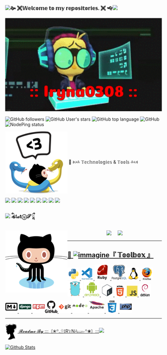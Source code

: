 


### <img src="https://c.tenor.com/3z9WAevpMVoAAAAi/cheeks-up.gif" width="60px">🙞 🙨𝕎𝕖𝕝𝕔𝕠𝕞𝕖 𝕥𝕠 𝕞𝕪 𝕣𝕖𝕡𝕠𝕤𝕚𝕥𝕠𝕣𝕚𝕖𝕤. 🙨 🙝<img src="https://c.tenor.com/iJ2oXX_hn44AAAAi/mokkapresti-monica-presti.gif" width="60px">

</hr>
<img src="./ezgif.com-add-text.gif" alt="ezgif.com-add-text.gif" height="300" >



![GitHub followers](https://img.shields.io/github/followers/IRYNA0308?style=social)
![GitHub User's stars](https://img.shields.io/github/stars/IRYNA0308?style=social)
![GitHub top language](https://img.shields.io/github/languages/top/IRYNA0308/PassDdosIry)
![GitHub](https://img.shields.io/badge/iryna0308-happycoding-success)
![NodePing status](https://img.shields.io/nodeping/status/jkiwn052-ntpp-4lbb-8d45-ihew6d9ucoei?style=plastic&up_color=yellow)

</hr>
<img align="center" title="Github" alt="Github" width="200px" src="pngegg.png" /> 🔧 🙠༜ 𝕋𝕖𝕔𝕙𝕟𝕠𝕝𝕠𝕘𝕚𝕖𝕤 & 𝕋𝕠𝕠𝕝𝕤 ༜🙢

</a>


![](https://img.shields.io/badge/OS-Linux-informational?style=flat&logo=linux&logoColor=white&color=2bbc8a)
![](https://img.shields.io/badge/Code-Python-informational?style=flat&logo=python&logoColor=white&color=2bbc8a)
![](https://img.shields.io/badge/Code-JavaScript-informational?style=flat&logo=javascript&logoColor=white&color=2bbc8a)
![](https://img.shields.io/badge/Shell-Bash-informational?style=flat&logo=gnu-bash&logoColor=white&color=2bbc8a)
![](https://img.shields.io/badge/Code-Vue-informational?style=flat&logo=vue.js&logoColor=white&color=2bbc8a)
![](https://img.shields.io/badge/Tools-PostgreSQL-informational?style=flat&logo=postgresql&logoColor=white&color=2bbc8a)
![](https://img.shields.io/badge/Tools-Docker-informational?style=flat&logo=docker&logoColor=white&color=2bbc8a)
![](https://img.shields.io/badge/Cloud-Digital_Ocean-informational?style=flat&logo=digitalocean&logoColor=white&color=2bbc8a)
![](https://img.shields.io/badge/Termux-tools-brightgreen?style=flat&logo=Termux&logoColor=white&color=2bbc8a)
 
 
 
### <img src="https://c.tenor.com/ucYo7disu-QAAAAi/mokkapresti-monica-presti.gif" width="60px"> ཱི  𝕤𝔱𝒶tⓤ𝓢 ཱྀ

<a href="https://github.com/IRYNA0308"><img align="left" title="Github" alt="Github" width="200px" src="pngegg(1).png" /></a>


<p align="center"><a href="https://github.com/IRYNA0308">
<img height="165" src="https://github-readme-stats.vercel.app/api?username=IRYNA0308&show_icons=true&include_all_commits=true&theme=react&cache_seconds=3200&hide_border=true" /></a>
&nbsp;&nbsp;&nbsp;
<a href="https://github.com/IRYNA0308"><img src="https://github-readme-stats.vercel.app/api/top-langs/?username=IRYNA0308&layout=compact&theme=react&hide_border=true" />

 
---

## 🧰 ![immagine](https://user-images.githubusercontent.com/79381105/131199208-75721fd9-b556-4dcc-92c8-be88b51cb7c2.png)『 𝕋𝕠𝕠𝕝𝕓𝕠𝕩 』
 
<img src="https://raw.githubusercontent.com/devicons/devicon/00f02ef57fb7601fd1ddcc2fe6fe670fef3ae3e4/icons/python/python-original.svg" alt="python" width="40" height="40"/>
<img src="https://raw.githubusercontent.com/devicons/devicon/00f02ef57fb7601fd1ddcc2fe6fe670fef3ae3e4/icons/vscode/vscode-original-wordmark.svg"alt="vscode" width="40" height="40"/>
<img src="https://raw.githubusercontent.com/devicons/devicon/00f02ef57fb7601fd1ddcc2fe6fe670fef3ae3e4/icons/ruby/ruby-original-wordmark.svg" alt="ruby" width="50" height="50"/>
<img src="https://github.com/devicons/devicon/blob/master/icons/postgresql/postgresql-original-wordmark.svg" alt="PostgreSQL" width="50" height="50"/><img src="https://raw.githubusercontent.com/devicons/devicon/00f02ef57fb7601fd1ddcc2fe6fe670fef3ae3e4/icons/linux/linux-original.svg" alt="linux" width="40" height="40"/>
<img src="https://raw.githubusercontent.com/devicons/devicon/00f02ef57fb7601fd1ddcc2fe6fe670fef3ae3e4/icons/firefox/firefox-original-wordmark.svg" alt="firefox" width="40" height="40"/>
<img src="https://raw.githubusercontent.com/devicons/devicon/00f02ef57fb7601fd1ddcc2fe6fe670fef3ae3e4/icons/go/go-original.svg" alt="go" width="50" height="50"/>
<img src="https://raw.githubusercontent.com/devicons/devicon/00f02ef57fb7601fd1ddcc2fe6fe670fef3ae3e4/icons/android/android-plain-wordmark.svg" alt="android" width="50" height="50"/>
<img src="https://raw.githubusercontent.com/devicons/devicon/00f02ef57fb7601fd1ddcc2fe6fe670fef3ae3e4/icons/bash/bash-original.svg" alt="bash" width="40" height="40"/>
<img src="https://raw.githubusercontent.com/devicons/devicon/00f02ef57fb7601fd1ddcc2fe6fe670fef3ae3e4/icons/html5/html5-original-wordmark.svg"alt="HTML" width="35" height="35"/>
<img src="https://github.com/devicons/devicon/blob/master/icons/javascript/javascript-original.svg" alt="JavaScript" width="35" height="35"/>
<img src="https://raw.githubusercontent.com/devicons/devicon/00f02ef57fb7601fd1ddcc2fe6fe670fef3ae3e4/icons/debian/debian-original-wordmark.svg" alt="debian" width="40" height="40"/>
<img src="https://raw.githubusercontent.com/devicons/devicon/00f02ef57fb7601fd1ddcc2fe6fe670fef3ae3e4/icons/markdown/markdown-original.svg" alt="markdown" width="40" height="40"/>
<img src="https://raw.githubusercontent.com/devicons/devicon/00f02ef57fb7601fd1ddcc2fe6fe670fef3ae3e4/icons/django/django-original.svg" alt="django" width="40" height="40"/>
<img src="https://github.com/devicons/devicon/blob/master/icons/npm/npm-original-wordmark.svg" alt="npm" width="40" height="40"/><img src="https://raw.githubusercontent.com/devicons/devicon/00f02ef57fb7601fd1ddcc2fe6fe670fef3ae3e4/icons/github/github-original-wordmark.svg" alt="github" width="40" height="40"/>
<img src="https://raw.githubusercontent.com/devicons/devicon/00f02ef57fb7601fd1ddcc2fe6fe670fef3ae3e4/icons/git/git-original-wordmark.svg"alt="git"width="40" height="40"/>
<img src="https://github.com/devicons/devicon/blob/master/icons/nodejs/nodejs-original-wordmark.svg" alt="NodeJS" width="50" height="50"/>
<img src="https://raw.githubusercontent.com/devicons/devicon/00f02ef57fb7601fd1ddcc2fe6fe670fef3ae3e4/icons/apache/apache-original-wordmark.svg" alt="apache" width="50" height="50"/>
<img src="https://raw.githubusercontent.com/devicons/devicon/00f02ef57fb7601fd1ddcc2fe6fe670fef3ae3e4/icons/css3/css3-original-wordmark.svg" alt="css3" width="40" height="40"/>
<img src="https://raw.githubusercontent.com/devicons/devicon/00f02ef57fb7601fd1ddcc2fe6fe670fef3ae3e4/icons/php/php-original.svg" alt="php" width="40" height="40"/>
 
 
---

<img align="center" title="Github" alt="Github" width="40px" src="pngegg(2).png" /> 𝓡𝓮𝓪𝓭𝓶𝓮 𝓑𝔂 :::〘❀꙳𓄂𝕀R𝕐N𝔸𓆃꙳❀〙:::<img src="https://c.tenor.com/9q01NW8hcEcAAAAi/mokkapresti-monica-presti.gif" width="30px"> 

 
 
 
 ![Github Stats](https://github-stats-alpha.vercel.app/api/?username=IRYNA0308&tc=333&ic=333)

<p align="center">
<a href="https://github.com/IRYNA0308"><img title="" src="https://github-readme-stats.vercel.app/api/top-langs/?username=IRYNA0308&layout=compact"></a>
</p>
 

